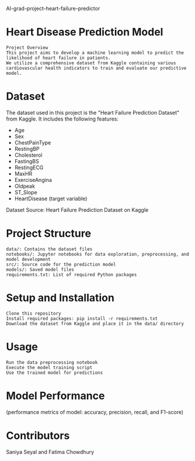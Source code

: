 AI-grad-project-heart-failure-predictor

# Heart Disease Prediction Model

    Project Overview
    This project aims to develop a machine learning model to predict the likelihood of heart failure in patients. 
    We utilize a comprehensive dataset from Kaggle containing various cardiovascular health indicators to train and evaluate our predictive model.

# Dataset #

The dataset used in this project is the "Heart Failure Prediction Dataset" from Kaggle. 
It includes the following features:
- Age
- Sex
- ChestPainType
- RestingBP
- Cholesterol
- FastingBS
- RestingECG
- MaxHR
- ExerciseAngina
- Oldpeak
- ST_Slope
- HeartDisease (target variable)

Dataset Source: Heart Failure Prediction Dataset on Kaggle

# Project Structure

    data/: Contains the dataset files
    notebooks/: Jupyter notebooks for data exploration, preprocessing, and model development
    src/: Source code for the prediction model
    models/: Saved model files
    requirements.txt: List of required Python packages

# Setup and Installation

    Clone this repository
    Install required packages: pip install -r requirements.txt
    Download the dataset from Kaggle and place it in the data/ directory

# Usage

    Run the data preprocessing notebook
    Execute the model training script
    Use the trained model for predictions

# Model Performance
(performance metrics of model: accuracy, precision, recall, and F1-score)

# Contributors
Saniya Seyal and Fatima Chowdhury
